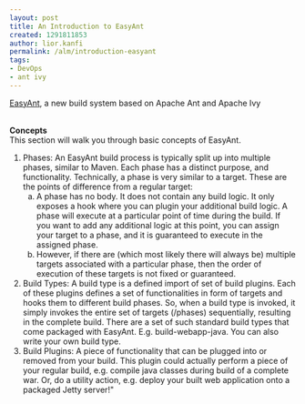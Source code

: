 ```yaml
---
layout: post
title: An Introduction to EasyAnt
created: 1291811853
author: lior.kanfi
permalink: /alm/introduction-easyant
tags:
- DevOps
- ant ivy
---
```

<p><a href="http://www.easyant.org/doc/">EasyAnt</a>, a new build system based on Apache Ant and Apache Ivy</p>
<p><br />
<strong>Concepts</strong><br />
This section will walk you through basic concepts of EasyAnt.</p>
<ol type="1" style="margin-top: 0in;">
    <li>Phases: An EasyAnt build process is typically split up into multiple  phases, similar to Maven. Each phase has a distinct purpose, and  functionality. Technically, a phase is very similar to a target. These  are the points of difference from a regular target:
    <ol type="a" style="margin-top: 0in;">
        <li>A phase has no body. It does not contain any build logic. It only  exposes a hook where you can plugin your additional build logic. A phase  will execute at a particular point of time during the build. If you  want to add any additional logic at this point, you can assign your  target to a phase, and it is guaranteed to execute in the assigned  phase.</li>
        <li>However, if there are (which most likely there will always be)  multiple targets associated with a particular phase, then the order of  execution of these targets is not fixed or guaranteed.</li>
    </ol>
    </li>
    <li>Build Types: A build type is a defined import of set of build  plugins. Each of these plugins defines a set of functionalities in form  of targets and hooks them to different build phases. So, when a build  type is invoked, it simply invokes the entire set of targets (/phases)  sequentially, resulting in the complete build. There are a set of such  standard build types that come packaged with EasyAnt. E.g.  build-webapp-java. You can also write your own build type.</li>
    <li>Build Plugins: A piece of functionality that can be plugged into or  removed from your build. This plugin could actually perform a piece of  your regular build, e.g. compile java classes during build of a complete  war. Or, do a utility action, e.g. deploy your built web application  onto a packaged Jetty server!&quot;</li>
</ol>
